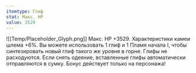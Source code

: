 ```yaml
---
itemtype: Глиф
stat: Макс. HP 
value: 3529
---
```

![[Temp/Placeholder_Glyph.png]]
Макс. HP +3529. Характеристики камеи шлема +6%. Вы можете использовать 1 глиф и 1 Пламя начала I, чтобы синтезировать новый глиф такого же уровня в горне. Глифы не расходуются. Если снять одеяние, вставленные глифы автоматически отправляются в сумку. Бонус действует только на персонажа!
